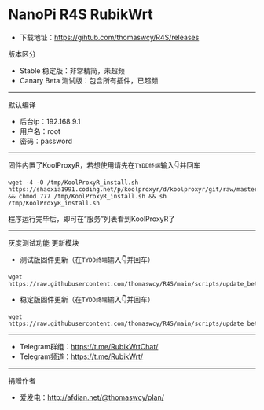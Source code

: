 # NanoPi R4S RubikWrt

- 下载地址：https://gihtub.com/thomaswcy/R4S/releases

版本区分

- Stable 稳定版：非常精简，未超频
- Canary Beta 测试版：包含所有插件，已超频

------

默认编译

- 后台ip：192.168.9.1
- 用户名：root
- 密码：password

------

固件内置了KoolProxyR，若想使用请先在`TYDD终端`输入👇并回车

```
wget -4 -O /tmp/KoolProxyR_install.sh https://shaoxia1991.coding.net/p/koolproxyr/d/koolproxyr/git/raw/master/KoolProxyR_install.sh && chmod 777 /tmp/KoolProxyR_install.sh && sh /tmp/KoolProxyR_install.sh
```

程序运行完毕后，即可在“服务”列表看到KoolProxyR了

------

灰度测试功能 更新模块



- 测试版固件更新（在`TYDD终端`输入👇并回车）

``` 
wget https://raw.githubusercontent.com/thomaswcy/R4S/main/scripts/update_beta.sh
```

- 稳定版固件更新（在`TYDD终端`输入👇并回车）

``` 
wget https://raw.githubusercontent.com/thomaswcy/R4S/main/scripts/update_beta.sh
```

-----------------------------------------------------------------------------------

- Telegram群组：https://t.me/RubikWrtChat/
- Telegram频道：https://t.me/RubikWrt/

---------------------------------------------------------------------------------------

捐赠作者

- 爱发电：http://afdian.net/@thomaswcy/plan/
